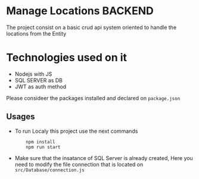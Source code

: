 # Manage Locations BACKEND

The project consist on a basic crud api system oriented to handle the locations from the Entity

# Technologies used on it
- Nodejs with JS 
- SQL SERVER as DB
- JWT as auth method

Please consideer the packages installed and declared on `package.json`

## Usages
- To run Localy this project use the next commands
    ```
        npm install
        npm run start
    ```

- Make sure that the insatance of SQL Server is already created, Here you need to modify the file connection that is located on
    ``` src/Database/connection.js ```
